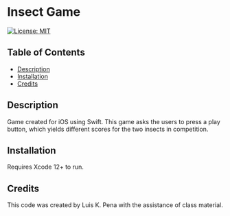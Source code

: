# Insect Game
[![License: MIT](https://img.shields.io/badge/License-MIT-yellow.svg)](https://opensource.org/licenses/MIT)

## Table of Contents
- [Description](#description)
- [Installation](#installation)
- [Credits](#credits)

## Description
Game created for iOS using Swift.
This game asks the users to press a play
button, which yields different scores 
for the two insects in competition.

## Installation
Requires Xcode 12+ to run.

## Credits
This code was created by Luis K. Pena with the assistance
of class material.



